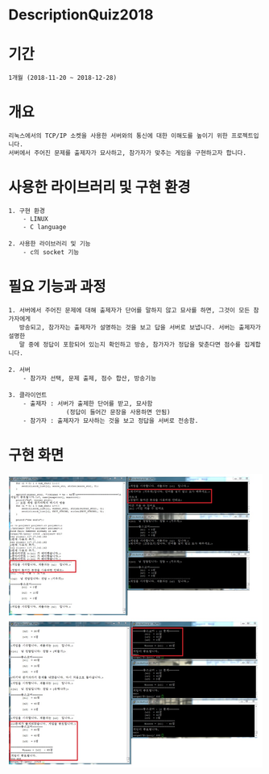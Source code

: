 # DescriptionQuiz2018

# 기간
    1개월 (2018-11-20 ~ 2018-12-28)
    
    
# 개요
    리눅스에서의 TCP/IP 소켓을 사용한 서버와의 통신에 대한 이해도를 높이기 위한 프로젝트입니다.
    서버에서 주어진 문제를 출제자가 묘사하고, 참가자가 맞추는 게임을 구현하고자 합니다.
    
    
# 사용한 라이브러리 및 구현 환경
    1. 구현 환경
        - LINUX
        - C language
        
    2. 사용한 라이브러리 및 기능
        - c의 socket 기능
        
        
# 필요 기능과 과정
    1. 서버에서 주어진 문제에 대해 출제자가 단어를 말하지 않고 묘사를 하면, 그것이 모든 참가자에게
       방송되고, 참가자는 출제자가 설명하는 것을 보고 답을 서버로 보냅니다. 서버는 출제자가 설명한
       말 중에 정답이 포함되어 있는지 확인하고 방송, 참가자가 정답을 맞춘다면 점수를 집계합니다.
       
    2. 서버
        - 참가자 선택, 문제 출제, 점수 합산, 방송기능
        
    3. 클라이언트
        - 출제자 : 서버가 출제한 단어를 받고, 묘사함
                    (정답이 들어간 문장을 사용하면 안됨)
        - 참가자 : 출제자가 묘사하는 것을 보고 정답을 서버로 전송함.
        
# 구현 화면
![description_quiz](./image/description_quiz.jpg)
